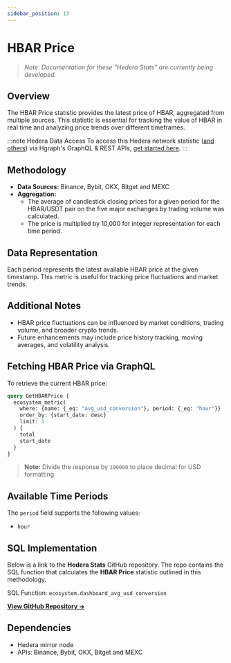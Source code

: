 ```yaml
---
sidebar_position: 13
---
```


# HBAR Price

> *Note: Documentation for these "Hedera Stats" are currently being developed.*

## Overview
The HBAR Price statistic provides the latest price of HBAR, aggregated from multiple sources. This statistic is essential for tracking the value of HBAR in real time and analyzing price trends over different timeframes.

:::note Hedera Data Access
To access this Hedera network statistic ([and others](/category/hedera-stats/)) via Hgraph's GraphQL & REST APIs, [get started here](https://www.hgraph.com/hedera).
:::

## Methodology
- **Data Sources:** Binance, Bybit, OKX, Bitget and MEXC
- **Aggregation:**
  - The average of candlestick closing prices for a given period for the HBAR/USDT pair on the five major exchanges by trading volume was calculated.
  - The price is multiplied by 10,000 for integer representation for each time period.

## Data Representation
Each period represents the latest available HBAR price at the given timestamp. This metric is useful for tracking price fluctuations and market trends.

## Additional Notes
- HBAR price fluctuations can be influenced by market conditions, trading volume, and broader crypto trends.
- Future enhancements may include price history tracking, moving averages, and volatility analysis.

## Fetching HBAR Price via GraphQL

To retrieve the current HBAR price:

```graphql
query GetHBARPrice {
  ecosystem_metric(
    where: {name: {_eq: "avg_usd_conversion"}, period: {_eq: "hour"}}
    order_by: {start_date: desc}
    limit: 1
  ) {
    total
    start_date
  }
}
```

> **Note:** Divide the response by `100000` to place decimal for USD formatting.

## Available Time Periods

The `period` field supports the following values:

- `hour`

## SQL Implementation

Below is a link to the **Hedera Stats** GitHub repository. The repo contains the SQL function that calculates the **HBAR Price** statistic outlined in this methodology.

SQL Function: `ecosystem.dashboard_avg_usd_conversion`

**[View GitHub Repository →](https://github.com/hgraph-io/hedera-stats)**

## Dependencies
* Hedera mirror node
* APIs: Binance, Bybit, OKX, Bitget and MEXC